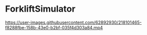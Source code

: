 # ForkliftSimulator



https://user-images.githubusercontent.com/62892930/218101465-f8288fbe-158b-43e0-b2bf-035f4d303a84.mp4

